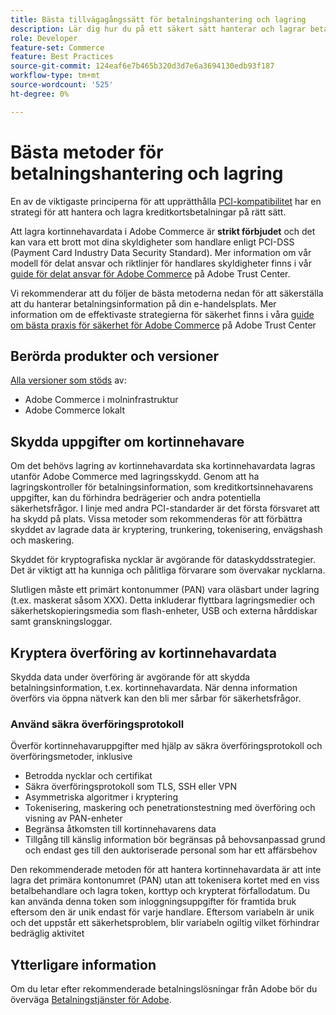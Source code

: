 ```yaml
---
title: Bästa tillvägagångssätt för betalningshantering och lagring
description: Lär dig hur du på ett säkert sätt hanterar och lagrar betalningsinformation
role: Developer
feature-set: Commerce
feature: Best Practices
source-git-commit: 124eaf6e7b465b320d3d7e6a3694130edb93f187
workflow-type: tm+mt
source-wordcount: '525'
ht-degree: 0%

---
```



# Bästa metoder för betalningshantering och lagring

En av de viktigaste principerna för att upprätthålla [PCI-kompatibilitet](https://nam04.safelinks.protection.outlook.com/GetUrlReputation) har en strategi för att hantera och lagra kreditkortsbetalningar på rätt sätt.

Att lagra kortinnehavardata i Adobe Commerce är **strikt förbjudet** och det kan vara ett brott mot dina skyldigheter som handlare enligt PCI-DSS (Payment Card Industry Data Security Standard). Mer information om vår modell för delat ansvar och riktlinjer för handlares skyldigheter finns i vår [guide för delat ansvar för Adobe Commerce](https://www.adobe.com/content/dam/cc/en/trust-center/ungated/whitepapers/experience-cloud/adobe-commerce-shared-responsibility-guide.pdf) på Adobe Trust Center.

Vi rekommenderar att du följer de bästa metoderna nedan för att säkerställa att du hanterar betalningsinformation på din e-handelsplats. Mer information om de effektivaste strategierna för säkerhet finns i våra [guide om bästa praxis för säkerhet för Adobe Commerce](https://www.adobe.com/content/dam/cc/en/trust-center/ungated/whitepapers/experience-cloud/adobe-commerce-best-practices-guide.pdf) på Adobe Trust Center

## Berörda produkter och versioner

[Alla versioner som stöds](../../../release/versions.md) av:

* Adobe Commerce i molninfrastruktur
* Adobe Commerce lokalt

## Skydda uppgifter om kortinnehavare

Om det behövs lagring av kortinnehavardata ska kortinnehavardata lagras utanför Adobe Commerce med lagringsskydd. Genom att ha lagringskontroller för betalningsinformation, som kreditkortsinnehavarens uppgifter, kan du förhindra bedrägerier och andra potentiella säkerhetsfrågor. I linje med andra PCI-standarder är det första försvaret att ha skydd på plats. Vissa metoder som rekommenderas för att förbättra skyddet av lagrade data är kryptering, trunkering, tokenisering, envägshash och maskering.

Skyddet för kryptografiska nycklar är avgörande för dataskyddsstrategier. Det är viktigt att ha kunniga och pålitliga förvarare som övervakar nycklarna.

Slutligen måste ett primärt kontonummer (PAN) vara oläsbart under lagring (t.ex. maskerat såsom XXX). Detta inkluderar flyttbara lagringsmedier och säkerhetskopieringsmedia som flash-enheter, USB och externa hårddiskar samt granskningsloggar.

## Kryptera överföring av kortinnehavardata

Skydda data under överföring är avgörande för att skydda betalningsinformation, t.ex. kortinnehavardata. När denna information överförs via öppna nätverk kan den bli mer sårbar för säkerhetsfrågor.

### Använd säkra överföringsprotokoll

Överför kortinnehavaruppgifter med hjälp av säkra överföringsprotokoll och överföringsmetoder, inklusive

* Betrodda nycklar och certifikat
* Säkra överföringsprotokoll som TLS, SSH eller VPN
* Asymmetriska algoritmer i kryptering
* Tokenisering, maskering och penetrationstestning med överföring och visning av PAN-enheter
* Begränsa åtkomsten till kortinnehavarens data
* Tillgång till känslig information bör begränsas på behovsanpassad grund och endast ges till den auktoriserade personal som har ett affärsbehov

Den rekommenderade metoden för att hantera kortinnehavardata är att inte lagra det primära kontonumret (PAN) utan att tokenisera kortet med en viss betalbehandlare och lagra token, korttyp och krypterat förfallodatum. Du kan använda denna token som inloggningsuppgifter för framtida bruk eftersom den är unik endast för varje handlare. Eftersom variabeln är unik och det uppstår ett säkerhetsproblem, blir variabeln ogiltig vilket förhindrar bedräglig aktivitet

## Ytterligare information

Om du letar efter rekommenderade betalningslösningar från Adobe bör du överväga [Betalningstjänster för Adobe](https://experienceleague.adobe.com/docs/commerce-merchant-services/payment-services/overview.html).

